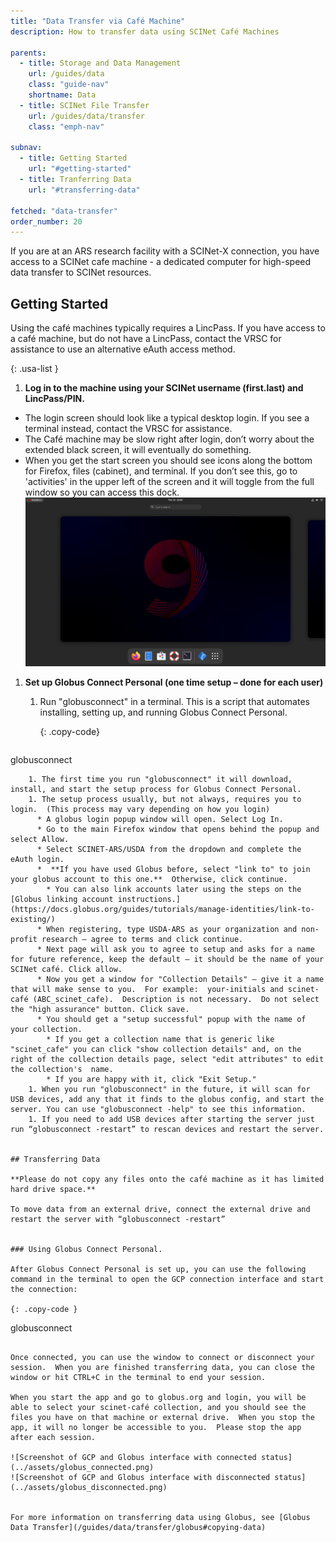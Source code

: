 ```yaml
---
title: "Data Transfer via Café Machine"
description: How to transfer data using SCINet Café Machines

parents:
  - title: Storage and Data Management
    url: /guides/data
    class: "guide-nav"
    shortname: Data
  - title: SCINet File Transfer
    url: /guides/data/transfer
    class: "emph-nav"

subnav:
  - title: Getting Started
    url: "#getting-started"
  - title: Tranferring Data
    url: "#transferring-data"

fetched: "data-transfer"
order_number: 20
---
```


If you are at an ARS research facility with a SCINet-X connection, you have access to a SCINet cafe machine - a dedicated computer for high-speed data transfer to SCINet resources. <!--excerpt-->

## Getting Started

Using the café machines typically requires a LincPass.  If you have access to a café machine, but do not have a LincPass, contact the VRSC for assistance to use an alternative eAuth access method.

{: .usa-list }
1. **Log in to the machine using your SCINet username (first.last) and LincPass/PIN.**
  * The login screen should look like a typical desktop login.  If you see a terminal instead, contact the VRSC for assistance.
  * The Café machine may be slow right after login, don’t worry about the extended black screen, it will eventually do something.
  * When you get the start screen you should see icons along the bottom for Firefox, files (cabinet), and terminal.  If you don’t see this, go to 'activities' in the upper left of the screen and it will toggle from the full window so you can access this dock.  
    ![Screenshot of the desktop with icon dock](../assets/cafe_desktop_ribbon.png)

1. **Set up Globus Connect Personal (one time setup – done for each user)**
    1. Run "globusconnect" in a terminal.  This is a script that automates installing, setting up, and running Globus Connect Personal.
        
        {: .copy-code}
        ```
globusconnect
```
    1. The first time you run "globusconnect" it will download, install, and start the setup process for Globus Connect Personal.
    1. The setup process usually, but not always, requires you to login.  (This process may vary depending on how you login) 
      * A globus login popup window will open. Select Log In.  
      * Go to the main Firefox window that opens behind the popup and select Allow.  
      * Select SCINET-ARS/USDA from the dropdown and complete the eAuth login.
      *  **If you have used Globus before, select "link to" to join your globus account to this one.**  Otherwise, click continue.
        * You can also link accounts later using the steps on the [Globus linking account instructions.](https://docs.globus.org/guides/tutorials/manage-identities/link-to-existing/)
      * When registering, type USDA-ARS as your organization and non-profit research – agree to terms and click continue. 
      * Next page will ask you to agree to setup and asks for a name for future reference, keep the default – it should be the name of your SCINet café. Click allow. 
      * Now you get a window for "Collection Details" – give it a name that will make sense to you.  For example:  your-initials and scinet-café (ABC_scinet_cafe).  Description is not necessary.  Do not select the "high assurance" button. Click save. 
      * You should get a "setup successful" popup with the name of your collection. 
        * If you get a collection name that is generic like "scinet_cafe" you can click "show collection details" and, on the right of the collection details page, select "edit attributes" to edit the collection's  name.  
        * If you are happy with it, click "Exit Setup."   
    1. When you run "globusconnect" in the future, it will scan for USB devices, add any that it finds to the globus config, and start the server. You can use "globusconnect -help" to see this information.
    1. If you need to add USB devices after starting the server just run “globusconnect -restart” to rescan devices and restart the server.    


## Transferring Data

**Please do not copy any files onto the café machine as it has limited hard drive space.** 

To move data from an external drive, connect the external drive and restart the server with “globusconnect -restart”


### Using Globus Connect Personal.   

After Globus Connect Personal is set up, you can use the following command in the terminal to open the GCP connection interface and start the connection:

{: .copy-code }
```
globusconnect
```  

Once connected, you can use the window to connect or disconnect your session.  When you are finished transferring data, you can close the window or hit CTRL+C in the terminal to end your session.  

When you start the app and go to globus.org and login, you will be able to select your scinet-café collection, and you should see the files you have on that machine or external drive.  When you stop the app, it will no longer be accessible to you.  Please stop the app after each session. 

![Screenshot of GCP and Globus interface with connected status](../assets/globus_connected.png)
![Screenshot of GCP and Globus interface with disconnected status](../assets/globus_disconnected.png)


For more information on transferring data using Globus, see [Globus Data Transfer](/guides/data/transfer/globus#copying-data)
